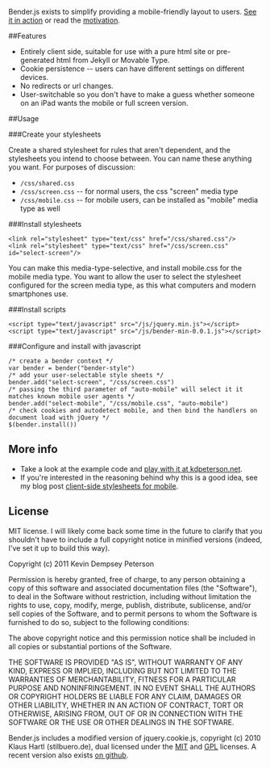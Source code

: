 Bender.js exists to simplify providing a mobile-friendly layout to users. [See it in action](http://kdpeterson.net/code/bender/) or read the [motivation](http://kdpeterson.net/blog/2011/08/mobile-stylesheets-with-bender-js.html).

##Features

- Entirely client side, suitable for use with a pure html site or
  pre-generated html from Jekyll or Movable Type.
- Cookie persistence -- users can have different settings on different devices.
- No redirects or url changes.
- User-switchable so you don't have to make a guess whether someone on
  an iPad wants the mobile or full screen version.

##Usage

###Create your stylesheets

Create a shared stylesheet for rules that aren't dependent, and the
stylesheets you intend to choose between. You can name these anything
you want. For purposes of discussion:

* `/css/shared.css`
* `/css/screen.css` -- for normal users, the css "screen" media type
* `/css/mobile.css` -- for mobile users, can be installed as "mobile" media type as well

###Install stylesheets

    <link rel="stylesheet" type="text/css" href="/css/shared.css"/>
    <link rel="stylesheet" type="text/css" href="/css/screen.css" id="select-screen"/>

You can make this media-type-selective, and install mobile.css for the
mobile media type. You want to allow the user to select the stylesheet
configured for the screen media type, as this what computers and
modern smartphones use.

###Install scripts

    <script type="text/javascript" src="/js/jquery.min.js"></script>
    <script type="text/javascript" src="/js/bender-min-0.0.1.js"></script>

###Configure and install with javascript

    /* create a bender context */
    var bender = bender("bender-style")
    /* add your user-selectable style sheets */
    bender.add("select-screen", "/css/screen.css")
    /* passing the third parameter of "auto-mobile" will select it it matches known mobile user agents */
    bender.add("select-mobile", "/css/mobile.css", "auto-mobile")
    /* check cookies and autodetect mobile, and then bind the handlers on document load with jQuery */
    $(bender.install())

## More info
* Take a look at the example code and [play with it at kdpeterson.net](http://kdpeterson.net/code/bender/).
* If you're interested in the reasoning behind why this is a good idea, see my blog post [client-side stylesheets for mobile](http://kdpeterson.net/blog/2011/08/client-side-stylesheets-with-bender-js.html).

## License

MIT license. I will likely come back some time in the future to
clarify that you shouldn't have to include a full copyright notice in
minified versions (indeed, I've set it up to build this way).

Copyright (c) 2011 Kevin Dempsey Peterson 

Permission is hereby granted, free of charge, to any person obtaining
a copy of this software and associated documentation files (the
"Software"), to deal in the Software without restriction, including
without limitation the rights to use, copy, modify, merge, publish,
distribute, sublicense, and/or sell copies of the Software, and to
permit persons to whom the Software is furnished to do so, subject to
the following conditions:

The above copyright notice and this permission notice shall be
included in all copies or substantial portions of the Software.

THE SOFTWARE IS PROVIDED "AS IS", WITHOUT WARRANTY OF ANY KIND,
EXPRESS OR IMPLIED, INCLUDING BUT NOT LIMITED TO THE WARRANTIES OF
MERCHANTABILITY, FITNESS FOR A PARTICULAR PURPOSE AND
NONINFRINGEMENT. IN NO EVENT SHALL THE AUTHORS OR COPYRIGHT HOLDERS BE
LIABLE FOR ANY CLAIM, DAMAGES OR OTHER LIABILITY, WHETHER IN AN ACTION
OF CONTRACT, TORT OR OTHERWISE, ARISING FROM, OUT OF OR IN CONNECTION
WITH THE SOFTWARE OR THE USE OR OTHER DEALINGS IN THE SOFTWARE.

Bender.js includes a modified version of jquery.cookie.js, copyright
(c) 2010 Klaus Hartl (stilbuero.de), dual licensed under the
[MIT](http://www.opensource.org/licenses/mit-license.php) and
[GPL](http://www.gnu.org/licenses/gpl.html) licenses. A recent version
also exists [on github](https://github.com/carhartl/jquery-cookie).
